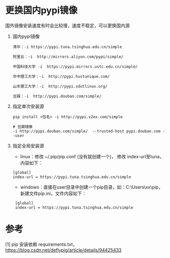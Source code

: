 # 更换国内pypi镜像
国外镜像安装速度有时会比较慢，速度不稳定，可以更换国内源

1. 国内pypi镜像
    ```text
    清华：-i https://pypi.tuna.tsinghua.edu.cn/simple

    阿里云：-i  http://mirrors.aliyun.com/pypi/simple/
   
    中国科技大学 -i  https://pypi.mirrors.ustc.edu.cn/simple/
   
    华中理工大学：-i  http://pypi.hustunique.com/
   
    山东理工大学：-i  http://pypi.sdutlinux.org/ 
   
    豆瓣：-i  http://pypi.douban.com/simple/
    ```

2. 指定单次安装源
    ```
    pip install <包名> -i http://pypi.v2ex.com/simple
    ```
    
   ```
   # 豆瓣镜像
   -i http://pypi.douban.com/simple/  --trusted-host pypi.douban.com --user
   ```

3. 指定全局安装源
    - linux：修改 ~/.pip/pip.conf (没有就创建一个)， 修改 index-url至tuna，内容如下：
    
    ```
    [global]
    index-url = https://pypi.tuna.tsinghua.edu.cn/simple
    ```

    - windows：直接在user目录中创建一个pip目录，如：C:\Users\xx\pip，
        新建文件pip.ini，文件内容如下：
    
    ```
     [global]
     index-url = https://pypi.tuna.tsinghua.edu.cn/simple
    ```
   
# 参考
[1] pip 安装依赖 requirements.txt， https://blog.csdn.net/deflypig/article/details/94425433